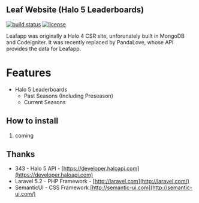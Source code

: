 ## Leaf Website (Halo 5 Leaderboards)

[![build status](https://gitlab.connortumbleson.com/iBotPeaches/Leafapp/badges/master/build.svg)](https://gitlab.connortumbleson.com/iBotPeaches/Leafapp/builds) [![license](https://img.shields.io/badge/license-dbad-green.svg)](http://www.dbad-license.org/)

Leafapp was originally a Halo 4 CSR site, unforunately built in MongoDB and Codeigniter. It was recently replaced by PandaLove, whose API provides the data for Leafapp.

# Features
* Halo 5 Leaderboards
    * Past Seasons (Including Preseason)
    * Current Seasons
    
## How to install
1. coming

## Thanks
* 343 - Halo 5 API - [https://developer.haloapi.com](https://developer.haloapi.com)
* Laravel 5.2 - PHP Framework - [http://laravel.com](http://laravel.com/)
* SemanticUI - CSS Framework [http://semantic-ui.com](http://semantic-ui.com/)